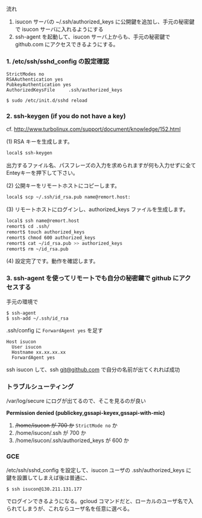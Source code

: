 流れ

1. isucon サーバの ~/.ssh/authorized_keys に公開鍵を追加し、手元の秘密鍵で isucon サーバに入れるようにする
2. ssh-agent を起動して、isucon サーバ上からも、手元の秘密鍵で github.com にアクセスできるようにする。

### 1. /etc/ssh/sshd_config の設定確認

```
StrictModes no
RSAAuthentication yes
PubkeyAuthentication yes
AuthorizedKeysFile     .ssh/authorized_keys
```

```bash
$ sudo /etc/init.d/sshd reload
```

### 2. ssh-keygen (if you do not have a key)

cf. http://www.turbolinux.com/support/document/knowledge/152.html

(1) RSA キーを生成します。

```bash
local$ ssh-keygen
```

出力するファイル名、パスフレーズの入力を求められますが何も入力せずに全てEnteyキーを押下して下さい。

(2) 公開キーをリモートホストにコピーします。

```bash
local$ scp ~/.ssh/id_rsa.pub name@remort.host:
```

(3) リモートホストにログインし、authorized_keys ファイルを生成します。

```bash
local$ ssh name@remort.host
remort$ cd .ssh/
remort$ touch authorized_keys
remort$ chmod 600 authorized_keys
remort$ cat ~/id_rsa.pub >> authorized_keys
remort$ rm ~/id_rsa.pub
```

(4) 設定完了です。動作を確認します。

### 3. ssh-agent を使ってリモートでも自分の秘密鍵で github にアクセスする

手元の環境で

```
$ ssh-agent
$ ssh-add ~/.ssh/id_rsa
```

.ssh/config に `ForwardAgent yes` を足す

```
Host isucon
  User isucon
  Hostname xx.xx.xx.xx
  ForwardAgent yes
```

ssh isucon して、ssh git@github.com で自分の名前が出てくれれば成功

### トラブルシューティング

/var/log/secure にログが出てるので、そこを見るのが良い

**Permission denied (publickey,gssapi-keyex,gssapi-with-mic)**

1. ~~/home/isucon が 700 か~~ `StrictMode no` か
2. /home/isucon/.ssh が 700 か
3. /home/isucon/.ssh/authorized_keys が 600 か

### GCE

/etc/ssh/sshd_config を設定して、isucon ユーザの .ssh/authorized_keys に鍵を設置してしまえば後は普通に、

```
$ ssh isucon@130.211.131.177
```

でログインできるようになる。gcloud コマンドだと、ローカルのユーザ名で入られてしまうが、これならユーザ名を任意に選べる。

